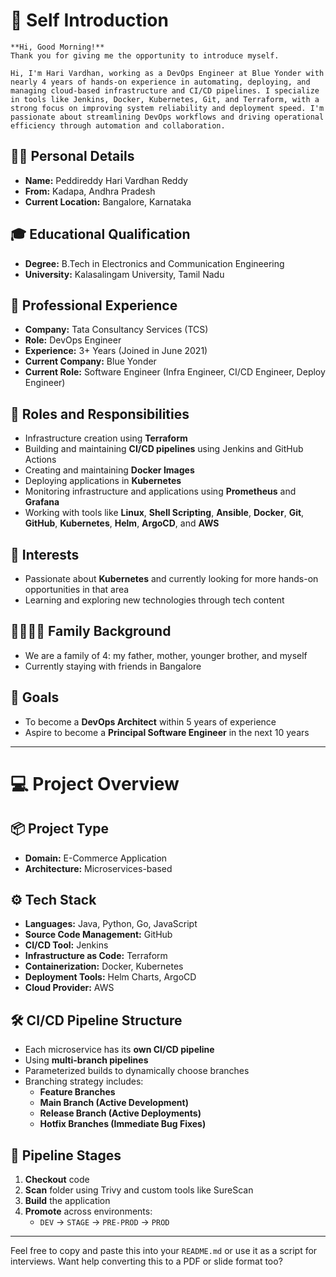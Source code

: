 # 👋 Self Introduction

```
**Hi, Good Morning!**  
Thank you for giving me the opportunity to introduce myself.

Hi, I'm Hari Vardhan, working as a DevOps Engineer at Blue Yonder with nearly 4 years of hands-on experience in automating, deploying, and managing cloud-based infrastructure and CI/CD pipelines. I specialize in tools like Jenkins, Docker, Kubernetes, Git, and Terraform, with a strong focus on improving system reliability and deployment speed. I'm passionate about streamlining DevOps workflows and driving operational efficiency through automation and collaboration.
```



## 🙋‍♂️ Personal Details
- **Name:** Peddireddy Hari Vardhan Reddy  
- **From:** Kadapa, Andhra Pradesh  
- **Current Location:** Bangalore, Karnataka  

## 🎓 Educational Qualification
- **Degree:** B.Tech in Electronics and Communication Engineering  
- **University:** Kalasalingam University, Tamil Nadu  

## 💼 Professional Experience
- **Company:** Tata Consultancy Services (TCS)  
- **Role:** DevOps Engineer  
- **Experience:** 3+ Years (Joined in June 2021)  
- **Current Company:** Blue Yonder  
- **Current Role:** Software Engineer (Infra Engineer, CI/CD Engineer, Deploy Engineer)  

## 🔧 Roles and Responsibilities
- Infrastructure creation using **Terraform**
- Building and maintaining **CI/CD pipelines** using Jenkins and GitHub Actions
- Creating and maintaining **Docker Images**
- Deploying applications in **Kubernetes**
- Monitoring infrastructure and applications using **Prometheus** and **Grafana**
- Working with tools like **Linux**, **Shell Scripting**, **Ansible**, **Docker**, **Git**, **GitHub**, **Kubernetes**, **Helm**, **ArgoCD**, and **AWS**

## 🌟 Interests
- Passionate about **Kubernetes** and currently looking for more hands-on opportunities in that area
- Learning and exploring new technologies through tech content

## 👨‍👩‍👦‍👦 Family Background
- We are a family of 4: my father, mother, younger brother, and myself  
- Currently staying with friends in Bangalore

## 🎯 Goals
- To become a **DevOps Architect** within 5 years of experience  
- Aspire to become a **Principal Software Engineer** in the next 10 years

---

# 💻 Project Overview

## 📦 Project Type
- **Domain:** E-Commerce Application  
- **Architecture:** Microservices-based  

## ⚙️ Tech Stack
- **Languages:** Java, Python, Go, JavaScript  
- **Source Code Management:** GitHub  
- **CI/CD Tool:** Jenkins  
- **Infrastructure as Code:** Terraform  
- **Containerization:** Docker, Kubernetes  
- **Deployment Tools:** Helm Charts, ArgoCD  
- **Cloud Provider:** AWS  

## 🛠 CI/CD Pipeline Structure
- Each microservice has its **own CI/CD pipeline**
- Using **multi-branch pipelines**
- Parameterized builds to dynamically choose branches
- Branching strategy includes:
  - **Feature Branches**
  - **Main Branch (Active Development)**
  - **Release Branch (Active Deployments)**
  - **Hotfix Branches (Immediate Bug Fixes)**

## 🧪 Pipeline Stages
1. **Checkout** code
2. **Scan** folder using Trivy and custom tools like SureScan
3. **Build** the application
4. **Promote** across environments:
   - `DEV` → `STAGE` → `PRE-PROD` → `PROD`

---

Feel free to copy and paste this into your `README.md` or use it as a script for interviews. Want help converting this to a PDF or slide format too?
